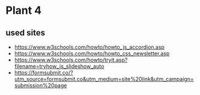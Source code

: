 # Plant 4

## used sites

- https://www.w3schools.com/howto/howto_js_accordion.asp
- https://www.w3schools.com/howto/howto_css_newsletter.asp
- https://www.w3schools.com/howto/tryit.asp?filename=tryhow_js_slideshow_auto
- https://formsubmit.co/?utm_source=formsubmit.co&utm_medium=site%20link&utm_campaign=submission%20page
